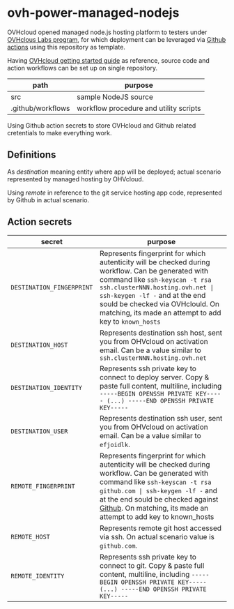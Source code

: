 # ovh-power-managed-nodejs

OVHcloud opened managed node.js hosting platform to testers under 
[OVHclous Labs program](https://labs.ovh.com/managed-nodejs), for which deployment can be leveraged via [Github actions](https://github.com/features/actions) using this repository as template.

Having [OVHcloud getting started guide](https://docs.ovh.com/gb/en/web-power/getting-started-with-power-web-hosting/) as reference, source code and action workflows can be set up on single repository.

path | purpose
--- | ---
src | sample NodeJS source
.github/workflows | workflow procedure and utility scripts

Using Github action secrets to store OVHcloud and Github related cretentials to make everything work.

## Definitions

As *destination* meaning entity where app will be deployed; actual scenario represented by managed hosting by OHVcloud.

Using *remote* in reference to the git service hosting app code, represented by Github in actual scenario. 

## Action secrets

secret | purpose
--- | ---
`DESTINATION_FINGERPRINT` | Represents fingerprint for which autenticity will be checked during workflow. Can be generated with command like `ssh-keyscan -t rsa ssh.clusterNNN.hosting.ovh.net \| ssh-keygen -lf -` and at the end sould be checked via OVHclould. On matching, its made an attempt to add key to `known_hosts`
`DESTINATION_HOST` | Represents destination ssh host, sent you from OHVcloud on activation email. Can be a value similar to `ssh.clusterNNN.hosting.ovh.net`
`DESTINATION_IDENTITY` | Represents ssh private key to connect to deploy server. Copy & paste full content, multiline, including `-----BEGIN OPENSSH PRIVATE KEY----- (...) -----END OPENSSH PRIVATE KEY-----`
`DESTINATION_USER` | Represents destination ssh user, sent you from OHVcloud on activation email. Can be a value similar to `efjoidlk`.
`REMOTE_FINGERPRINT` | Represents fingerprint for which autenticity will be checked during workflow. Can be generated with command like `ssh-keyscan -t rsa github.com \| ssh-keygen -lf -` and at the end sould be checked against [Github](https://docs.github.com/en/authentication/connecting-to-github-with-ssh/testing-your-ssh-connection). On matching, its made an attempt to add key to known_hosts
`REMOTE_HOST` | Represents remote git host accessed via ssh. On actual scenario value is `github.com`.
`REMOTE_IDENTITY` | Represents ssh private key to connect to git. Copy & paste full content, multiline, including `-----BEGIN OPENSSH PRIVATE KEY----- (...) -----END OPENSSH PRIVATE KEY-----`
